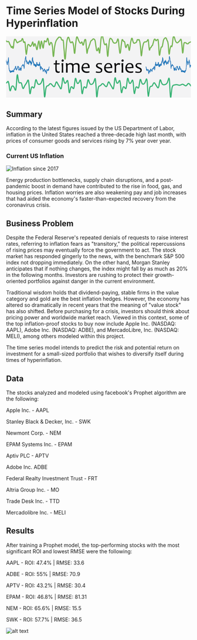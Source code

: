 # Time Series Model of Stocks During Hyperinflation

![alt text](Data/brr.png)

## Summary

According to the latest figures issued by the US Department of Labor, inflation in the United States reached a three-decade high last month, with prices of consumer goods and services rising by 7% year over year.

###               Current US Inflation

![Inflation since 2017](Data/united-states-inflation-cpi.jpg)

Energy production bottlenecks, supply chain disruptions, and a post-pandemic boost in demand have contributed to the rise in food, gas, and housing prices. Inflation worries are also weakening pay and job increases that had aided the economy's faster-than-expected recovery from the coronavirus crisis.

## Business Problem

Despite the Federal Reserve's repeated denials of requests to raise interest rates, referring to inflation fears as "transitory," the political repercussions of rising prices may eventually force the government to act. The stock market has responded gingerly to the news, with the benchmark S&P 500 index not dropping immediately. On the other hand, Morgan Stanley anticipates that if nothing changes, the index might fall by as much as 20% in the following months. Investors are rushing to protect their growth-oriented portfolios against danger in the current environment.




Traditional wisdom holds that dividend-paying, stable firms in the value category and gold are the best inflation hedges. However, the economy has altered so dramatically in recent years that the meaning of "value stock" has also shifted. Before purchasing for a crisis, investors should think about pricing power and worldwide market reach. Viewed in this context, some of the top inflation-proof stocks to buy now include Apple Inc. (NASDAQ: AAPL), Adobe Inc. (NASDAQ: ADBE), and MercadoLibre, Inc. (NASDAQ: MELI), among others modeled within this project.

The time series model intends to predict the risk and potential return on investment for a small-sized portfolio that wishes to diversify itself during times of hyperinflation.

## Data

The stocks analyzed and modeled using facebook's Prophet algorithm are the following:

Apple Inc. - AAPL

Stanley Black & Decker, Inc. - SWK

Newmont Corp. - NEM

EPAM Systems Inc. - EPAM

Aptiv PLC - APTV

Adobe Inc. ADBE

Federal Realty Investment Trust - FRT

Altria Group Inc. - MO

Trade Desk Inc. - TTD

Mercadolibre Inc. - MELI

## Results

After training a Prophet model, the top-performing stocks with the most significant ROI and lowest RMSE were the following:

AAPL - ROI: 47.4% | RMSE: 33.6

ADBE - ROI: 55% | RMSE: 70.9

APTV - ROI: 43.2% | RMSE: 30.4

EPAM - ROI: 46.8% | RMSE: 81.31

NEM - ROI: 65.6% | RMSE: 15.5

SWK - ROI: 57.7% | RMSE: 36.5

![alt text](Data/stocksplot.png)
